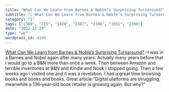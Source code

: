 ```yaml
---
title: "What Can We Learn from Barnes & Noble’s Surprising Turnaround?"
subtitle: "[ What Can We Learn from Barnes & Noble’s Surprising Turnaround?]( https://tedgioia.substack.com/p/w..."
category: "1"
tags: ["2389", "725", "1428", "2387", "2388", "1931", "2390"]
date: "2022-12-29"
type: "wp"
wordpress_id: 4340
---
```

[ What Can We Learn from Barnes & Noble’s Surprising Turnaround?]( https://tedgioia.substack.com/p/what-can-we-learn-from-barnes-and) –I was in a Barnes and Nobel again after many years. Actually many years before that I would go to a B&N more than once a week. Then between Amazon and terrible inventories at B&N and Kindle and Nook I stopped going. Then a few weeks ago I visited one and it was a revelation. I had a great time browsing books and books and books. Great article:”Digital platforms are struggling, meanwhile a 136-year-old book retailer is growing again. But why?”